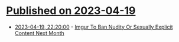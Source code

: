 # [Published on 2023-04-19](index.md)

* [2023-04-19, 22:20:00](https://tech.slashdot.org/story/23/04/19/2219234/imgur-to-ban-nudity-or-sexually-explicit-content-next-month?utm_source=rss1.0mainlinkanon&utm_medium=feed) - [Imgur To Ban Nudity Or Sexually Explicit Content Next Month](https://tech.slashdot.org/story/23/04/19/2219234/imgur-to-ban-nudity-or-sexually-explicit-content-next-month?utm_source=rss1.0mainlinkanon&utm_medium=feed)
